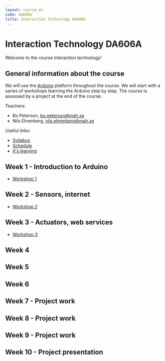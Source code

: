 ```yaml
---
layout: course_en
code: da606a
title: Interaction Technology DA606A
---
```


# Interaction Technology DA606A

Welcome to the course Interaction technology! 

## General information about the course

We will use the [Arduino](http://arduino.cc) platform throughout the course. We will start with a series of workshops learning the Arduino step by step. The course is assessed by a project at the end of the course. 

Teachers:

- Bo Peterson, bo.peterson@mah.se
- Nils Ehrenberg, nils.ehrenberg@mah.se

Useful links:

* [Syllabus][kursplan]
* [Schedule][schema]
* [It's learning][itslearning]

## Week 1 - Introduction to Arduino

- [Workshop 1](workshops/ws1.html)

## Week 2 - Sensors, internet

- [Workshop 2](workshops/ws2.html)

## Week 3 - Actuators, web services

- [Workshop 3](workshops/ws3.html)

## Week 4

## Week 5

## Week 6

## Week 7 - Project work

## Week 8 - Project work

## Week 9 - Project work

## Week 10 - Project presentation


[kursplan]: http://edu.mah.se/da606a#Syllabus
[schema]: http://schema.mah.se/setup/jsp/Schema.jsp?intervallTyp=m&sprak=SV&sokMedAND=false&intervallAntal=6&startDatum=2016-01-18&resurser=k.DA606A-20161-TS545-
[itslearning]: https://mah.itslearning.com
